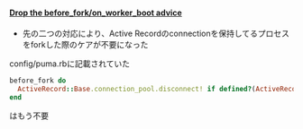 #### [Drop the before_fork/on_worker_boot advice](https://github.com/rails/rails/commit/84cad15)

* 先の二つの対応により、Active Recordのconnectionを保持してるプロセスをforkした際のケアが不要になった

config/puma.rbに記載されていた

```ruby
before_fork do
  ActiveRecord::Base.connection_pool.disconnect! if defined?(ActiveRecord)
end
```

はもう不要


